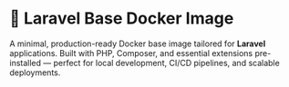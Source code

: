 # 🐳 Laravel Base Docker Image

A minimal, production-ready Docker base image tailored for **Laravel** applications. Built with PHP, Composer, and essential extensions pre-installed — perfect for local development, CI/CD pipelines, and scalable deployments.

